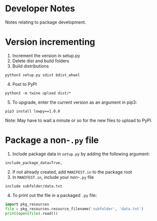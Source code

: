 # Developer Notes
Notes relating to package development.

# Version incrementing
1. Increment the version in setup.py
2. Delete dist and build folders
3. Build distributions
```
python3 setup.py sdist bdist_wheel
```
4. Post to PyPI
```
python3 -m twine upload dist/*
```
5. To upgrade, enter the current version as an argument in pip3:
```
pip3 install lowpy==1.0.0
```
Note: May have to wait a minute or so for the new files to upload to PyPI.



# Package a non-``.py`` file
1. Include package data in ``setup.py`` by adding the following argument:
```
include_package_data=True,
```
2. If not already created, add ``MANIFEST.in`` to the package root
3. In ``MANIFEST.in``, include your non-``.py`` file
```
include subfolder/data.txt
```
4. To print out the file in a packaged ``.py`` file:
```python
import pkg_resources
file = pkg_resources.resource_filename('subfolder', 'data.txt')
print(open(file).read())
```